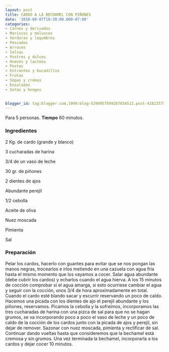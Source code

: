 ```yaml
---
layout: post
title: CARDO A LA BECHAMEL CON PIÑONES
date: '2010-09-07T10:30:00.000-07:00'
categories:
- Carnes y derivados
- Mariscos y moluscos
- Verduras y legumbres
- Pescados
- Arroces
- Salsas
- Postres y dulces
- Huevos y lacteos
- Pastas
- Entrantes y bocadillos
- Frutas
- Sopas y cremas
- Ensaladas
- Setas y hongos
 

blogger_id: tag:blogger.com,1999:blog-5299957599287034512.post-4182257503019107252
---
```


Para 5 personas.
<b>Tiempo</b> 60 minutos.

<h3>Ingredientes</h3>

2 Kg. de cardo (grande y blanco)

3 cucharadas de harina

3/4 de un vaso de leche

30 gr. de piñones

2 dientes de ajos

Abundante perejil

1/2 cebolla

Aceite de oliva

Nuez moscada

Pimienta

Sal

<h3>Preparación</h3>

Pelar los cardos, hacerlo con guantes para evitar que se nos pongan las manos negras, trocearlos e irlos metiendo en una cazuela con agua fría hasta el mismo momento que los vayamos a cocer. Salar agua abundante (debe cubrir los cardos) y echarlos cuando el agua hierva. A los 15 minutos de cocción comprobar si el agua amarga, si esto ocurriese cambiar el agua y seguir con la cocción, unos 3/4 de hora aproximadamente en total. Cuando el cardo esté blando sacar y escurrir reservando un poco de caldo. Hacemos una picada con los dientes de ajo el perejil abundante y los piñones, reservamos. Picamos la cebolla y la sofreímos, incorporamos las tres cucharadas de harina con una pizca de sal para que no se hagan grumos, se va incorporando poco a poco el vaso de leche y un poco de caldo de la cocción de los cardos junto con la picada de ajos y perejil, sin dejar de remover. Sazonar con nuez moscada, pimienta y rectificar de sal. Continuar dando vueltas hasta que consideremos que la bechamel está cremosa y sin grumos. Una vez terminada la bechamel, incorporarla a los cardos y dejar cocer 10 minutos.

